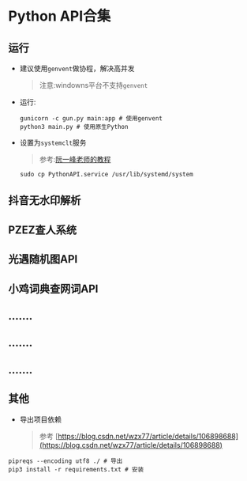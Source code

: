 # Python API合集
## 运行
- 建议使用`genvent`做协程，解决高并发
  > 注意:windowns平台不支持`genvent`
- 运行:
  ```shell
  gunicorn -c gun.py main:app # 使用genvent
  python3 main.py # 使用原生Python
  ```
- 设置为`systemclt`服务
  > 参考:[阮一峰老师的教程](http://www.ruanyifeng.com/blog/2016/03/systemd-tutorial-part-two.html)
  ```shell
  sudo cp PythonAPI.service /usr/lib/systemd/system
  ```
  
## 抖音无水印解析
## PZEZ查人系统
## 光遇随机图API
## 小鸡词典查网词API
## .......
## .......
## .......
## 其他
- 导出项目依赖
  > 参考 [https://blog.csdn.net/wzx77/article/details/106898688](https://blog.csdn.net/wzx77/article/details/106898688)
```shell
pipreqs --encoding utf8 ./ # 导出
pip3 install -r requirements.txt # 安装
```




